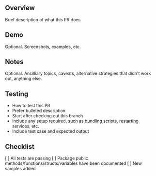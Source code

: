 ## Overview

Brief description of what this PR does

## Demo

Optional. Screenshots, examples, etc.

## Notes

Optional. Ancilliary topics, caveats, alternative strategies that didn't work out, anything else.

## Testing

* How to test this PR
* Prefer bulleted description
* Start after checking out this branch
* Include any setup required, such as bundling scripts, restarting services, etc.
* Include test case and expected output

## Checklist

[ ] All tests are passing
[ ] Package public methods/functions/structs/variables have been documented
[ ] New samples added
